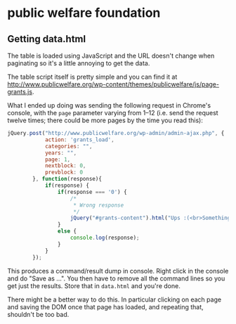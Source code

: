 # public welfare foundation

## Getting data.html

The table is loaded using JavaScript and the URL doesn't change when paginating
so it's a little annoying to get the data.

The table script itself is pretty simple and you can find it at
<http://www.publicwelfare.org/wp-content/themes/publicwelfare/js/page-grants.js>.

What I ended up doing was sending the following request in Chrome's console,
with the `page` parameter varying from 1–12 (i.e. send the request twelve
times; there could be more pages by the time you read this):

```javascript
jQuery.post("http://www.publicwelfare.org/wp-admin/admin-ajax.php", {
            action: 'grants_load',
            categories: "",
            years: "",
            page: 1,
            nextblock: 0,
            prevblock: 0
        }, function(response){
            if(response) {
                if(response === '0') {
                    /*
                     * Wrong response
                     */
                    jQuery("#grants-content").html("Ups :(<br>Something went wrong");
                }
                else {
                    console.log(response);
                }
            }
        });
```

This produces a command/result dump in console. Right click in the console and
do "Save as …". You then have to remove all the command lines so you get just
the results. Store that in `data.html` and you're done.

There might be a better way to do this. In particular clicking on each page and
saving the DOM once that page has loaded, and repeating that, shouldn't be too
bad.
